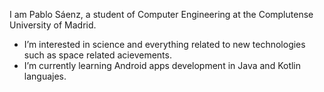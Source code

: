 I am Pablo Sáenz, a student of Computer Engineering at the Complutense University of Madrid.
- I’m interested in science and everything related to new technologies such as space related acievements.
- I’m currently learning Android apps development in Java and Kotlin languajes.

<!---
PabloSaenz99/PabloSaenz99 is a ✨ special ✨ repository because its `README.md` (this file) appears on your GitHub profile.
You can click the Preview link to take a look at your changes.
--->
